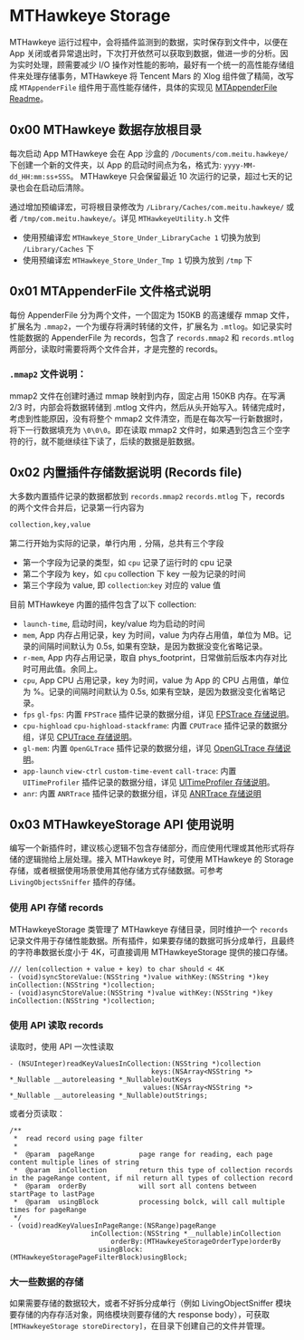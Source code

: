 
# MTHawkeye Storage

MTHawkeye 运行过程中，会将插件监测到的数据，实时保存到文件中，以便在 App 关闭或者异常退出时，下次打开依然可以获取到数据，做进一步的分析。因为实时处理，顾需要减少 I/O 操作对性能的影响，最好有一个统一的高性能存储组件来处理存储事务，MTHawkeye 将 Tencent Mars 的 Xlog 组件做了精简，改写成 `MTAppenderFile` 组件用于高性能存储件，具体的实现见 [MTAppenderFile Readme](https://github.com/meitu/MTAppenderFile#mtappenderfile)。

## 0x00 MTHawkeye 数据存放根目录

每次启动 App MTHawkeye 会在 App 沙盒的 `/Documents/com.meitu.hawkeye/` 下创建一个新的文件夹，以 App 的启动时间点为名，格式为: `yyyy-MM-dd_HH:mm:ss+SSS`。 MTHawkeye 只会保留最近 10 次运行的记录，超过七天的记录也会在启动后清除。

通过增加预编译宏，可将根目录修改为 `/Library/Caches/com.meitu.hawkeye/` 或者 `/tmp/com.meitu.hawkeye/`。详见 `MTHawkeyeUtility.h` 文件

- 使用预编译宏 `MTHawkeye_Store_Under_LibraryCache 1` 切换为放到 `/Library/Caches` 下
- 使用预编译宏 `MTHawkeye_Store_Under_Tmp 1` 切换为放到 `/tmp` 下

## 0x01 MTAppenderFile 文件格式说明

每份 AppenderFile 分为两个文件，一个固定为 150KB 的高速缓存 mmap 文件，扩展名为 `.mmap2`，一个为缓存将满时转储的文件，扩展名为 `.mtlog`。如记录实时性能数据的 AppenderFile 为 records，包含了 `records.mmap2` 和 `records.mtlog` 两部分，读取时需要将两个文件合并，才是完整的 records。

### `.mmap2` 文件说明：

mmap2 文件在创建时通过 mmap 映射到内存，固定占用 150KB 内存。在写满 2/3 时，内部会将数据转储到 .mtlog 文件内，然后从头开始写入。转储完成时，考虑到性能原因，没有将整个 mmap2 文件清空，而是在每次写一行新数据时，将下一行数据填充为 `\0\0\0`。即在读取 mmap2 文件时，如果遇到包含三个空字符的行，就不能继续往下读了，后续的数据是脏数据。

## 0x02 内置插件存储数据说明 (Records file)

大多数内置插件记录的数据都放到 `records.mmap2` `records.mtlog` 下，records 的两个文件合并后，记录第一行内容为

```md
collection,key,value
```

第二行开始为实际的记录，单行内用 `,` 分隔，总共有三个字段

- 第一个字段为记录的类型，如 `cpu` 记录了运行时的 cpu 记录
- 第二个字段为 key，如 `cpu` collection 下 key 一般为记录的时间
- 第三个字段为 value, 即 `collection`:`key` 对应的 value 值

目前 MTHawkeye 内置的插件包含了以下 collection:

- `launch-time`, 启动时间，key/value 均为启动的时间
- `mem`, App 内存占用记录，key 为时间，value 为内存占用值，单位为 MB。记录的间隔时间默认为 0.5s, 如果有空缺，是因为数据没变化省略记录。
- `r-mem`, App 内存占用记录，取自 phys_footprint，日常做前后版本内存对比时可用此值。余同上。
- `cpu`, App CPU 占用记录，key 为时间，value 为 App 的 CPU 占用值，单位为 %。记录的间隔时间默认为 0.5s, 如果有空缺，是因为数据没变化省略记录。
- `fps` `gl-fps`: 内置 `FPSTrace` 插件记录的数据分组，详见 [FPSTrace 存储说明](./time-consuming/fps-tracer.md)。
- `cpu-highload` `cpu-highload-stackframe`: 内置 `CPUTrace` 插件记录的数据分组，详见 [CPUTrace 存储说明](./energy/cpu-trace-cn.md#0x02-存储数据说明)。
- `gl-mem`: 内置 `OpenGLTrace` 插件记录的数据分组，详见 [OpenGLTrace 存储说明](./graphics/opengl-trace-cn.md#0x02-存储说明)。
- `app-launch` `view-ctrl` `custom-time-event` `call-trace`: 内置 `UITimeProfiler` 插件记录的数据分组，详见 [UITimeProfiler 存储说明](./time-consuming/ui-time-profiler-cn.md#0x03-存储说明)。
- `anr`: 内置 `ANRTrace` 插件记录的数据分组，详见 [ANRTrace 存储说明](./time-consuming/anr-tracer-cn.md#0x02-存储说明)

## 0x03 MTHawkeyeStorage API 使用说明

编写一个新插件时，建议核心逻辑不包含存储部分，而应使用代理或其他形式将存储的逻辑抛给上层处理。接入 MTHawkeye 时，可使用 MTHawkeye 的 Storage 存储，或者根据使用场景使用其他存储方式存储数据。可参考 `LivingObjectsSniffer` 插件的存储。

### 使用 API 存储 records

MTHawkeyeStorage 类管理了 MTHawkeye 存储目录，同时维护一个 `records` 记录文件用于存储性能数据。所有插件，如果要存储的数据可拆分成单行，且最终的字符串数据长度小于 4K，可直接调用 MTHawkeyeStorage 提供的接口存储。

```objc
/// len(collection + value + key) to char should < 4K
- (void)syncStoreValue:(NSString *)value withKey:(NSString *)key inCollection:(NSString *)collection;
- (void)asyncStoreValue:(NSString *)value withKey:(NSString *)key inCollection:(NSString *)collection;
```

### 使用 API 读取 records

读取时，使用 API 一次性读取

```objc
- (NSUInteger)readKeyValuesInCollection:(NSString *)collection
                                   keys:(NSArray<NSString *> *_Nullable __autoreleasing *_Nullable)outKeys
                                 values:(NSArray<NSString *> *_Nullable __autoreleasing *_Nullable)outStrings;
```

或者分页读取：

```objc
/**
 *  read record using page filter
 *
 *  @param  pageRange           page range for reading, each page content multiple lines of string
 *  @param  inCollection        return this type of collection records in the pageRange content, if nil return all types of collection record
 *  @param  orderBy             will sort all contens between startPage to lastPage
 *  @param  usingBlock          processing bolck, will call multiple times for pageRange
 */
- (void)readKeyValuesInPageRange:(NSRange)pageRange
                    inCollection:(NSString *__nullable)inCollection
                         orderBy:(MTHawkeyeStorageOrderType)orderBy
                      usingBlock:(MTHawkeyeStoragePageFilterBlock)usingBlock;
```

### 大一些数据的存储

如果需要存储的数据较大，或者不好拆分成单行（例如 LivingObjectSniffer 模块要存储的内存存活对象，网络模块则要存储的大 response body），可获取 `[MTHawkeyeStorage storeDirectory]`，在目录下创建自己的文件并管理。

